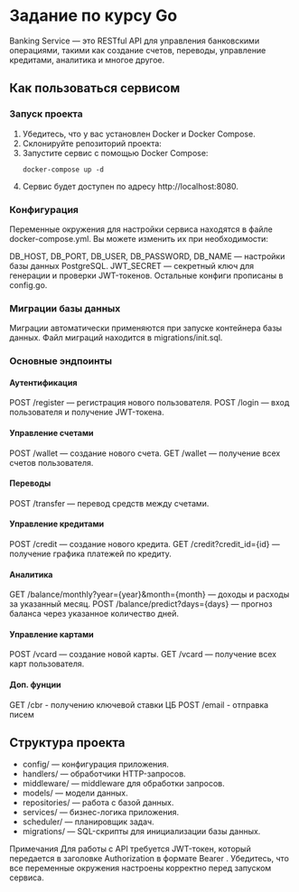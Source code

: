# Задание по курсу Go

Banking Service — это RESTful API для управления банковскими операциями, такими как создание счетов, переводы, управление кредитами, аналитика и многое другое.

## Как пользоваться сервисом

### Запуск проекта

1. Убедитесь, что у вас установлен Docker и Docker Compose.
2. Склонируйте репозиторий проекта:
3. Запустите сервис с помощью Docker Compose:
    ```
    docker-compose up -d
    ```
4. Сервис будет доступен по адресу http://localhost:8080.

### Конфигурация

Переменные окружения для настройки сервиса находятся в файле docker-compose.yml. Вы можете изменить их при необходимости:

DB_HOST, DB_PORT, DB_USER, DB_PASSWORD, DB_NAME — настройки базы данных PostgreSQL.
JWT_SECRET — секретный ключ для генерации и проверки JWT-токенов.
Остальные конфиги прописаны в config.go.

### Миграции базы данных
Миграции автоматически применяются при запуске контейнера базы данных. Файл миграций находится в migrations/init.sql.

### Основные эндпоинты
#### Аутентификация
POST /register — регистрация нового пользователя.
POST /login — вход пользователя и получение JWT-токена.
#### Управление счетами
POST /wallet — создание нового счета.
GET /wallet — получение всех счетов пользователя.
#### Переводы
POST /transfer — перевод средств между счетами.
#### Управление кредитами
POST /credit — создание нового кредита.
GET /credit?credit_id={id} — получение графика платежей по кредиту.
#### Аналитика
GET /balance/monthly?year={year}&month={month} — доходы и расходы за указанный месяц.
POST /balance/predict?days={days} — прогноз баланса через указанное количество дней.
#### Управление картами
POST /vcard — создание новой карты.
GET /vcard — получение всех карт пользователя.
#### Доп. фунции
GET /cbr - получению ключевой ставки ЦБ
POST /email - отправка писем

## Структура проекта
- config/ — конфигурация приложения.
- handlers/ — обработчики HTTP-запросов.
- middleware/ — middleware для обработки запросов.
- models/ — модели данных.
- repositories/ — работа с базой данных.
- services/ — бизнес-логика приложения.
- scheduler/ — планировщик задач.
- migrations/ — SQL-скрипты для инициализации базы данных.

Примечания
Для работы с API требуется JWT-токен, который передается в заголовке Authorization в формате Bearer <token>.
Убедитесь, что все переменные окружения настроены корректно перед запуском сервиса.
